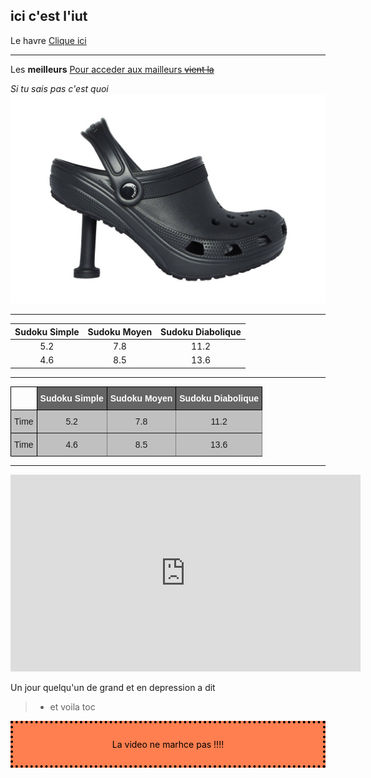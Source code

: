 ## ici c'est l'iut

Le havre
[Clique ici](https://www.lehavre.fr/)

***

Les **meilleurs**
[Pour acceder aux mailleurs ~~vient la~~](dauphin.md)

*Si tu sais pas c'est quoi*
![Ca pourrait t'aider](./image/crocs.jpg "Fait gaffe c'est pas un dauphin")

***

**Sudoku Simple** | **Sudoku Moyen** | **Sudoku Diabolique** 
 :---: | :---: | :---: 
5.2 | 7.8 | 11.2 
4.6 | 8.5 | 13.6

---

<style type="text/css">
.tg  {border-collapse:collapse;border-spacing:0;}
.tg td{border-color:black;border-style:solid;border-width:1px;font-family:Arial, sans-serif;font-size:14px;
  overflow:hidden;padding:10px 5px;word-break:normal;}
.tg th{border-color:black;border-style:solid;border-width:1px;font-family:Arial, sans-serif;font-size:14px;
  font-weight:normal;overflow:hidden;padding:10px 5px;word-break:normal;}
.tg .tg-34fe{background-color:#c0c0c0;border-color:inherit;text-align:center;vertical-align:top}
.tg .tg-6lal{background-color:#656565;border-color:#000000;color:#ffffff;font-weight:bold;text-align:center;vertical-align:top}
.tg .tg-0lax{text-align:left;vertical-align:top}
.tg .tg-y6fn{background-color:#c0c0c0;text-align:left;vertical-align:top}
</style>
<table class="tg">
<thead>
  <tr>
    <th class="tg-0lax"></th>
    <th class="tg-6lal">Sudoku Simple</th>
    <th class="tg-6lal">Sudoku Moyen</th>
    <th class="tg-6lal">Sudoku Diabolique</th>
  </tr>
</thead>
<tbody>
  <tr>
    <td class="tg-y6fn">Time<br></td>
    <td class="tg-34fe">5.2</td>
    <td class="tg-34fe">7.8</td>
    <td class="tg-34fe">11.2</td>
  </tr>
  <tr>
    <td class="tg-y6fn">Time</td>
    <td class="tg-34fe">4.6</td>
    <td class="tg-34fe">8.5</td>
    <td class="tg-34fe">13.6</td>
  </tr>
</tbody>
</table>

***

<iframe width="560" height="315" src="https://www.youtube.com/embed/eDVmec4ERH0" title="YouTube video player" frameborder="0" allow="accelerometer; autoplay; clipboard-write; encrypted-media; gyroscope; picture-in-picture; web-share" allowfullscreen></iframe>

Un jour quelqu'un de grand et en depression a dit
> - et voila toc

<style >
.cadre{
    text-align: center;
    padding : 25px;
    background-color : coral;
    color : black;
    border: 4px dotted black;
    
}
</style>

<div class="cadre"> La video ne marhce pas !!!! </div>

